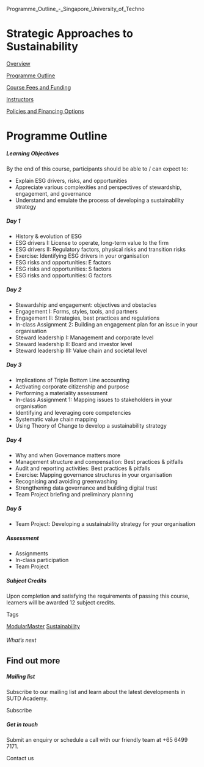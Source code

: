 Programme_Outline_-_Singapore_University_of_Techno



Strategic Approaches to Sustainability
======================================

[Overview](/course/strategic-approaches-to-sustainability/#tabs)

[Programme Outline](/course/strategic-approaches-to-sustainability/programme-outline/#tabs)

[Course Fees and Funding](/course/strategic-approaches-to-sustainability/course-fees-and-funding/#tabs)

[Instructors](/course/strategic-approaches-to-sustainability/instructors/#tabs)

[Policies and Financing Options](/course/strategic-approaches-to-sustainability/policies-and-financing-options/#tabs)

Programme Outline
=================

##### **Learning Objectives**

By the end of this course, participants should be able to / can expect to:

* Explain ESG drivers, risks, and opportunities
* Appreciate various complexities and perspectives of stewardship, engagement, and governance
* Understand and emulate the process of developing a sustainability strategy

##### Day 1

* History & evolution of ESG
* ESG drivers I: License to operate, long-term value to the firm
* ESG drivers II: Regulatory factors, physical risks and transition risks
* Exercise: Identifying ESG drivers in your organisation
* ESG risks and opportunities: E factors
* ESG risks and opportunities: S factors
* ESG risks and opportunities: G factors

##### Day 2

* Stewardship and engagement: objectives and obstacles
* Engagement I: Forms, styles, tools, and partners
* Engagement II: Strategies, best practices and regulations
* In-class Assignment 2: Building an engagement plan for an issue in your organisation
* Steward leadership I: Management and corporate level
* Steward leadership II: Board and investor level
* Steward leadership III: Value chain and societal level

##### Day 3

* Implications of Triple Bottom Line accounting
* Activating corporate citizenship and purpose
* Performing a materiality assessment
* In-class Assignment 1: Mapping issues to stakeholders in your organisation
* Identifying and leveraging core competencies
* Systematic value chain mapping
* Using Theory of Change to develop a sustainability strategy

##### Day 4

* Why and when Governance matters more
* Management structure and compensation: Best practices & pitfalls
* Audit and reporting activities: Best practices & pitfalls
* Exercise: Mapping governance structures in your organisation
* Recognising and avoiding greenwashing
* Strengthening data governance and building digital trust
* Team Project briefing and preliminary planning

##### Day 5

* Team Project: Developing a sustainability strategy for your organisation

##### **Assessment**

* Assignments
* In-class participation
* Team Project

##### **Subject Credits**

Upon completion and satisfying the requirements of passing this course, learners will be awarded 12 subject credits.

Tags

[ModularMaster](/admissions/academy/courses-and-modules/?academy-type-course=792)
[Sustainability](/admissions/academy/courses-and-modules/?discipline=833)

###### What’s next

Find out more
-------------

##### Mailing list

Subscribe to our mailing list and learn about the latest developments in SUTD Academy.

Subscribe

##### Get in touch

Submit an enquiry or schedule a call with our friendly team at +65 6499 7171.

Contact us

